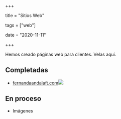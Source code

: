 +++

title = "Sitios Web"

tags = ["web"]

date = "2020-11-11"

+++

Hemos creado páginas web para clientes. Velas aquí.

## Completadas

- [fernandaandalaft.com](https://fernandaandalaft.com)![](/media/FerSite.png)

## En proceso

- Imágenes
